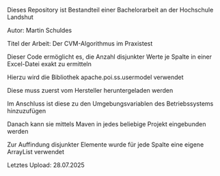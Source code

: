 Dieses Repository ist Bestandteil einer Bachelorarbeit an der Hochschule Landshut

Autor: Martin Schuldes

Titel der Arbeit: Der CVM-Algorithmus im Praxistest

Dieser Code ermöglicht es, die Anzahl disjunkter Werte je Spalte in einer Excel-Datei exakt zu ermitteln

Hierzu wird die Bibliothek apache.poi.ss.usermodel verwendet

Diese muss zuerst vom Hersteller heruntergeladen werden

Im Anschluss ist diese zu den Umgebungsvariablen des Betriebssystems hinzuzufügen

Danach kann sie mittels Maven in jedes beliebige Projekt eingebunden werden

Zur Auffindung disjunkter Elemente wurde für jede Spalte eine eigene ArrayList verwendet 

Letztes Upload: 28.07.2025
